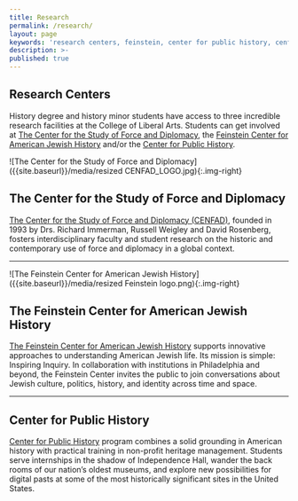 ```yaml
---
title: Research
permalink: /research/
layout: page
keywords: 'research centers, feinstein, center for public history, cenfad'
description: >- 
published: true
---
```

## Research Centers
History degree and history minor students have access to three incredible research facilities at the College of Liberal Arts. Students can get involved at [The Center for the Study of Force and Diplomacy](#the-center-for-the-study-of-force-and-diplomacy), the [Feinstein Center for American Jewish History](#the-feinstein-center-for-american-jewish-history) and/or the [Center for Public History](#center-for-public-history).

![The Center for the Study of Force and Diplomacy]({{site.baseurl}}/media/resized CENFAD_LOGO.jpg){:.img-right}
## The Center for the Study of Force and Diplomacy
[The Center for the Study of Force and Diplomacy (CENFAD)](https://develop.cla.temple.edu/center-for-the-study-of-force-and-diplomacy/), founded in 1993 by Drs. Richard Immerman, Russell Weigley and David Rosenberg, fosters interdisciplinary faculty and student research on the historic and contemporary use of force and diplomacy in a global context.

___

![The Feinstein Center for American Jewish History]({{site.baseurl}}/media/resized Feinstein logo.png){:.img-right}
## The Feinstein Center for American Jewish History
[The Feinstein Center for American Jewish History](http://www.cla.temple.edu/feinsteincenter/) supports innovative approaches to understanding American Jewish life. Its mission is simple: Inspiring Inquiry. In collaboration with institutions in Philadelphia and beyond, the Feinstein Center invites the public to join conversations about Jewish culture, politics, history, and identity across time and space.

___

## Center for Public History
[Center for Public History](http://sites.temple.edu/centerforpublichistory/) program combines a solid grounding in American history with practical training in non-profit heritage management. Students serve internships in the shadow of Independence Hall, wander the back rooms of our nation’s oldest museums, and explore new possibilities for digital pasts at some of the most historically significant sites in the United States.
